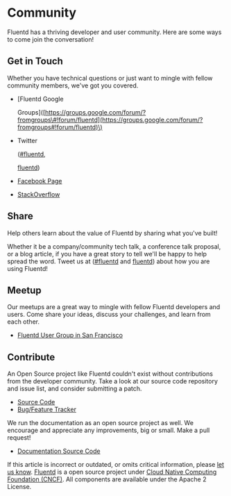 # Community

Fluentd has a thriving developer and user community. Here are some ways to come join the conversation!

## Get in Touch

Whether you have technical questions or just want to mingle with fellow community members, we've got you covered.

* \[Fluentd Google

  Groups\]\([https://groups.google.com/forum/?fromgroups\#!forum/fluentd](https://groups.google.com/forum/?fromgroups#!forum/fluentd)\)

* Twitter

  \([\#fluentd](https://twitter.com/search?q=%23fluentd&src=typd&f=realtime),

  [fluentd](http://www.twitter.com/fluentd)\)

* [Facebook Page](https://www.facebook.com/pages/Fluentd-Log-Everything-in-JSON/196064987183037)
* [StackOverflow](http://stackoverflow.com/questions/tagged/fluentd?sort=newest)

## Share

Help others learn about the value of Fluentd by sharing what you've built!

Whether it be a company/community tech talk, a conference talk proposal, or a blog article, if you have a great story to tell we'll be happy to help spread the word. Tweet us at \([\#fluentd](https://twitter.com/search?q=%23fluentd&src=typd&f=realtime) and [fluentd](http://www.twitter.com/fluentd)\) about how you are using Fluentd!

## Meetup

Our meetups are a great way to mingle with fellow Fluentd developers and users. Come share your ideas, discuss your challenges, and learn from each other.

* [Fluentd User Group in San Francisco](http://www.meetup.com/Fluentd-User-Group/)

## Contribute

An Open Source project like Fluentd couldn't exist without contributions from the developer community. Take a look at our source code repository and issue list, and consider submitting a patch.

* [Source Code](http://github.com/fluent/fluentd)
* [Bug/Feature Tracker](https://github.com/fluent/fluentd/issues?state=open)

We run the documentation as an open source project as well. We encourage and appreciate any improvements, big or small. Make a pull request!

* [Documentation Source Code](http://github.com/fluent/fluentd-docs-gitbook)

If this article is incorrect or outdated, or omits critical information, please [let us know](https://github.com/fluent/fluentd-docs-gitbook/issues?state=open). [Fluentd](http://www.fluentd.org/) is a open source project under [Cloud Native Computing Foundation \(CNCF\)](https://cncf.io/). All components are available under the Apache 2 License.

